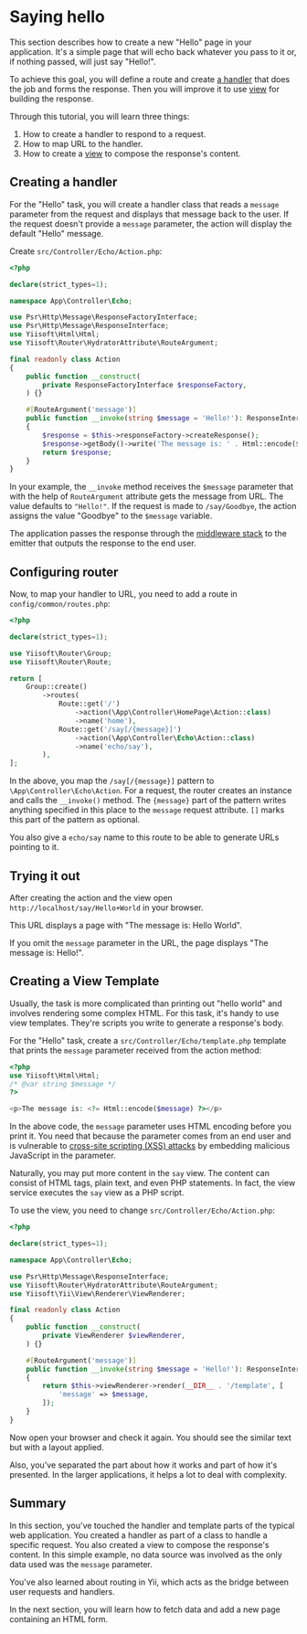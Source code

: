 # Saying hello

This section describes how to create a new "Hello" page in your application.
It's a simple page that will echo back whatever you pass to it or, if nothing passed, will just say "Hello!".

To achieve this goal, you will define a route and create [a handler](../structure/handler.md) that does the job and
forms the response.
Then you will improve it to use [view](../structure/views.md) for building the response.

Through this tutorial, you will learn three things:

1. How to create a handler to respond to a request.
2. How to map URL to the handler.
3. How to create a [view](../structure/view.md) to compose the response's content.

## Creating a handler <span id="creating-handler"></span>

For the "Hello" task, you will create a handler class that reads
a `message` parameter from the request and displays that message back to the user. If the request
doesn't provide a `message` parameter, the action will display the default "Hello" message.

Create `src/Controller/Echo/Action.php`:

```php
<?php

declare(strict_types=1);

namespace App\Controller\Echo;

use Psr\Http\Message\ResponseFactoryInterface;
use Psr\Http\Message\ResponseInterface;
use Yiisoft\Html\Html;
use Yiisoft\Router\HydratorAttribute\RouteArgument;

final readonly class Action
{
    public function __construct(
        private ResponseFactoryInterface $responseFactory,
    ) {}

    #[RouteArgument('message')]
    public function __invoke(string $message = 'Hello!'): ResponseInterface
    {
        $response = $this->responseFactory->createResponse();
        $response->getBody()->write('The message is: ' . Html::encode($message));
        return $response;
    }
}
```

In your example, the `__invoke` method receives the `$message` parameter that with the help of `RouteArgument` attribute
gets the message from URL. The value defaults to `"Hello!"`. If the request is made to `/say/Goodbye`,
the action assigns the value "Goodbye" to the `$message` variable.

The application passes the response through the [middleware stack](../structure/middleware.md) to the emitter that
outputs the response to the end user.

## Configuring router

Now, to map your handler to URL, you need to add a route in `config/common/routes.php`:

```php
<?php

declare(strict_types=1);

use Yiisoft\Router\Group;
use Yiisoft\Router\Route;

return [
    Group::create()
        ->routes(
            Route::get('/')
                ->action(\App\Controller\HomePage\Action::class)
                ->name('home'),
            Route::get('/say[/{message}]')
                ->action(\App\Controller\Echo\Action::class)
                ->name('echo/say'),
        ),
];
```

In the above, you map the `/say[/{message}]` pattern to `\App\Controller\Echo\Action`. 
For a request, the router creates an instance and calls the `__invoke()` method.
The `{message}` part of the pattern writes anything specified in this place to the `message` request attribute.
`[]` marks this part of the pattern as optional. 

You also give a `echo/say` name to this route to be able to generate URLs pointing to it.

## Trying it out <span id="trying-it-out"></span>

After creating the action and the view open `http://localhost/say/Hello+World` in your browser.

This URL displays a page with "The message is: Hello World".

If you omit the `message` parameter in the URL, the page displays "The message is: Hello!".

## Creating a View Template <span id="creating-view-template"></span>

Usually, the task is more complicated than printing out "hello world" and involves rendering some complex
HTML. For this task, it's handy to use view templates. They're scripts you write to generate a response's body.

For the "Hello" task, create a `src/Controller/Echo/template.php` template that prints the `message` parameter received
from the action method:

```php
<?php
use Yiisoft\Html\Html;
/* @var string $message */
?>

<p>The message is: <?= Html::encode($message) ?></p>
```

In the above code, the `message` parameter uses HTML encoding before you print it. You need that because the parameter comes from an end user and is vulnerable to
[cross-site scripting (XSS) attacks](https://en.wikipedia.org/wiki/Cross-site_scripting) by embedding
malicious JavaScript in the parameter.

Naturally, you may put more content in the `say` view. The content can consist of HTML tags, plain text, and even
PHP statements. In fact, the view service executes the `say` view as a PHP script.

To use the view, you need to change `src/Controller/Echo/Action.php`:

```php
<?php

declare(strict_types=1);

namespace App\Controller\Echo;

use Psr\Http\Message\ResponseInterface;
use Yiisoft\Router\HydratorAttribute\RouteArgument;
use Yiisoft\Yii\View\Renderer\ViewRenderer;

final readonly class Action
{
    public function __construct(
        private ViewRenderer $viewRenderer,
    ) {}

    #[RouteArgument('message')]
    public function __invoke(string $message = 'Hello!'): ResponseInterface
    {
        return $this->viewRenderer->render(__DIR__ . '/template', [
            'message' => $message,
        ]);
    }
}
```

Now open your browser and check it again. You should see the similar text but with a layout applied.

Also, you've separated the part about how it works and part of how it's presented. In the larger applications, 
it helps a lot to deal with complexity.

## Summary <span id="summary"></span>

In this section, you've touched the handler and template parts of the typical web application.
You created a handler as part of a class to handle a specific request. You also created a view
to compose the response's content. In this simple example, no data source was involved as the only data used was
the `message` parameter.

You've also learned about routing in Yii, which acts as the bridge between user requests and handlers.

In the next section, you will learn how to fetch data and add a new page containing an HTML form.
